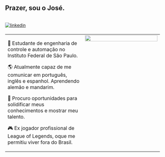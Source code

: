 ## Prazer, sou o José.
<br/>
<a href="https://linkedin.com/in/gisele-sena-medeiros-4579bb268/" target="_blank">
<img src=https://img.shields.io/badge/linkedin-%231E77B5.svg?&style=for-the-badge&logo=linkedin&logoColor=white alt=linkedin style="margin-bottom: 5px;" />
</a>
<br/>
<table><tr><td valign="top" width="50%">

📖 Estudante de engenharia de controle e automação no Instituto Federal de São Paulo.  


🌎 Atualmente capaz de me comunicar em português, inglês e espanhol. Aprendendo alemão e mandarim.   


💼 Procuro oportunidades para solidificar meus conhecimentos e mostrar meu talento.   


🎮 Ex jogador profissional de League of Legends, oque me permitiu viver fora do Brasil.


</td><td valign="top" width="50%">

<div align="center">
<img src="https://media1.giphy.com/media/v1.Y2lkPTc5MGI3NjExNXU0cDB0czZiOW1rNG9nYmZ3cGN5b2E3dGthczBybjdqeG9pZW1rNyZlcD12MV9pbnRlcm5hbF9naWZfYnlfaWQmY3Q9Zw/1nR6fu93A17vWZbO9c/giphy.gif" align="center" style="width: 100%" />
</div>


</td></tr></table>
